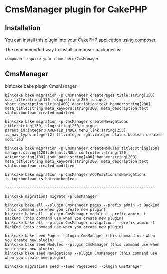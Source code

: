 # CmsManager plugin for CakePHP

## Installation

You can install this plugin into your CakePHP application using [composer](http://getcomposer.org).

The recommended way to install composer packages is:

```
composer require your-name-here/CmsManager
```
CmsManager
----------------------------------------------------------------------------------------------------
bin\cake bake plugin CmsManager

	bin\cake bake migration -p CmsManager createPages title:string[150] sub_title:string[150] slug:string[250]:unique short_description:string[400] description:text banner:string[200] meta_title:string meta_keyword:string[300] meta_description:text status:boolean created modified

	bin\cake bake migration -p CmsManager createNavigations title:string[150] slug:string[250]:unique parent_id:integer:PARENTID_INDEX menu_link:string[255] is_nav_type:integer[2] lft:integer rght:integer status:boolean created modified

	bin\cake bake migration -p CmsManager createModules title:string[150] manager:string[120]:default:NULL controller:string[120] action:string[100] json_path:string[400] banner:string[200] meta_title:string meta_keyword:string[300] meta_description:text status:boolean created modified

	bin\cake bake migration -p CmsManager AddPositionsToNavigations is_top:boolean is_bottom:boolean 
	
	-------------------------------------------------------------------
	
	bin\cake migrations migrate -p CmsManager

	bin\cake bake all --plugin CmsManager pages --prefix admin -t BackEnd  (this command use when you create new plugin)
	bin\cake bake all --plugin CmsManager modules --prefix admin -t BackEnd (this command use when you create new plugin)
	bin\cake bake all --plugin CmsManager navigations --prefix admin -t BackEnd (this command use when you create new plugin)

	bin\cake bake seed Pages --plugin CmsManager (this command use when you create new plugin)
	bin\cake bake seed Modules --plugin CmsManager (this command use when you create new plugin)
	bin\cake bake seed Navigations --plugin CmsManager (this command use when you create new plugin)
	
	bin\cake migrations seed --seed PagesSeed --plugin CmsManager